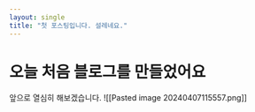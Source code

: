 ```yaml
---
layout: single
title: "첫 포스팅입니다. 설레네요."
---
```


# 오늘 처음 블로그를 만들었어요

앞으로 열심히 해보겠습니다.
![[Pasted image 20240407115557.png]]

